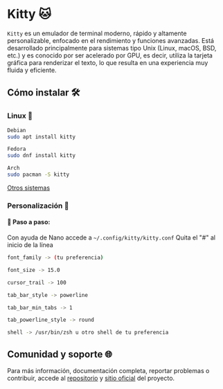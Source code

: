 # Kitty 🐱

```Kitty``` es un emulador de terminal moderno, rápido y altamente personalizable, enfocado en el rendimiento y funciones avanzadas. Está desarrollado principalmente para sistemas tipo Unix (Linux, macOS, BSD, etc.) y es conocido por ser acelerado por GPU, es decir, utiliza la tarjeta gráfica para renderizar el texto, lo que resulta en una experiencia muy fluida y eficiente.

## Cómo instalar 🛠
### Linux 🐧 
```bash
Debian
sudo apt install kitty
```
```bash
Fedora
sudo dnf install kitty
```
```bash
Arch
sudo pacman -S kitty
```
<a href="https://github.com/kovidgoyal/kitty?tab=readme-ov-file">Otros sistemas</a> 

### Personalización 🚀
#### 📂 Paso a paso:

Con ayuda de Nano accede a ```~/.config/kitty/kitty.conf```
Quita el "#" al inicio de la línea
```bash
font_family -> (tu preferencia)

font_size -> 15.0

cursor_trail -> 100

tab_bar_style -> powerline

tab_bar_min_tabs -> 1

tab_powerline_style -> round

shell -> /usr/bin/zsh u otro shell de tu preferencia
```

## Comunidad y soporte 🌐 

Para más información, documentación completa, reportar problemas o contribuir, accede al <a href="https://github.com/kovidgoyal/kitty">repositorio</a> y <a href="https://sw.kovidgoyal.net/kitty/">sitio oficial</a> del proyecto.


